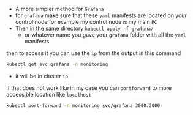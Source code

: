 - A more simpler method for `Grafana` 
- for `grafana` make sure that these `yaml` manifests are located on your control node for example my control node is my main  `PC`
- Then in the same directory `kubectl apply -f grafana/`
	- or whatever name you gave your `grafana` folder with all the `yaml` manifests

then to access it you can use the `ip` from the output in this command 

```bash
kubectl get svc grafana -n monitoring
```

- it will be in cluster `ip`

if that does not work like in my case you can `portforward` to more accessible location like `localhost`

```bash
kubectl port-forward -n monitoring svc/grafana 3000:3000
```

